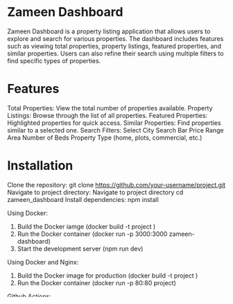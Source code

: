 # Zameen Dashboard

Zameen Dashboard is a property listing application that allows users to explore and search for various properties. The dashboard includes features such as viewing total properties, property listings, featured properties, and similar properties. Users can also refine their search using multiple filters to find specific types of properties.

# Features

Total Properties: View the total number of properties available.
Property Listings: Browse through the list of all properties.
Featured Properties: Highlighted properties for quick access.
Similar Properties: Find properties similar to a selected one.
Search Filters:
Select City
Search Bar
Price Range
Area
Number of Beds
Property Type (home, plots, commercial, etc.)

# Installation

Clone the repository:
git clone https://github.com/your-username/project.git
Navigate to project directory:
Navigate to project directory cd zameen_dashboard
Install dependencies:
npm install

Using Docker:

1. Build the Docker iamge (docker build -t project )
2. Run the Docker container (docker run -p 3000:3000 zameen-dashboard)
3. Start the development server (npm run dev)

Using Docker and Nginx:

1. Build the Docker image for production (docker build -t project )
2. Run the Docker container (docker run -p 80:80 project)

Github Actions:

1. A deploy.yml file is included for automated deployment using GitHub Actions. Ensure you have configured the necessary secrets and settings in your GitHub repository

# Usage

1. Find the number of properties listed on front page.
2. To view properties, navigate through the dashboard.
3. Use the search filters to find specific properties based on your criteria
4. User will be able to view the total number of properties available.
5. User can also see featured properties.
6. User can also view properties similar to a selected one.
7. User can also see the price Index graph and Trends graph.
8. Map functionality is also added to view the pinpoint location of the property.

# Contribution

Thank you for considering contributing to this project!

## How to contribute

- Fork the repository.
- Create a new branch.
- Commit your changes.
- Push to your branch.
- Create a pull request.

# Acknowledgements

[Asim Ghaffar](https://github.com/Mr-AsimGhaffar)
[Mohammad Abdullah](https://github.com/Muhammad-Abdullah012)
[Kashi Khan]()

# Contact

If you have any questions or suggestions, feel free to open an issue or contact the project maintainer at
[asim.ghaffar71@gmail.com].
